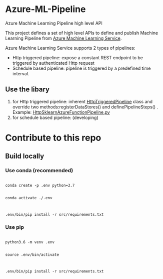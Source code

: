 # Azure-ML-Pipeline

Azure Machine Learning Pipeline high level API


This project defines a set of high level APIs to define and publish Machine Learning Pipeline from [Azure Machine Learning Service](https://docs.microsoft.com/en-us/azure/machine-learning/).

Azure Machine Learning Service supports 2 types of pipelines:
- Http triggered pipeline: expose a constant REST endpoint to be triggered by authenticated Http request
- Schedule based pipeline: pipeline is triggered by a predefined time interval.


## Use the libary
1. for Http triggered pipeline: inherent [HttpTriggeredPipeline](https://github.com/zmyzheng/Azure-ML-Pipeline/blob/main/zmyzheng/amlpipeline/HttpTriggeredPipeline.py) class and override two methods:registerDataStores() and definePipelineSteps() . Example: [HttpSklearnAzureFunctionPipeline.py](https://github.com/zmyzheng/Azure-ML-Pipeline/blob/main/examples/http_trigger_scikit_learn_train_azure_function_image_acr_model_hosting/HttpSklearnAzureFunctionPipeline.py)
2. for schedule based pipeline: (developing)



# Contribute to this repo
## Build locally

### Use conda (recommended)
<code>
conda create -p .env python=3.7

conda activate ./.env

.env/bin/pip install -r src/requirements.txt
</code>



### Use pip
<code>
python3.6 -m venv .env

source .env/bin/activate

.env/bin/pip install -r src/requirements.txt
</code>